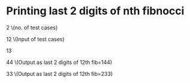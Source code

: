 # Printing last 2 digits of nth fibnocci
2  \\(no. of test cases)

12 \\(Input of test cases)

13

44  \\(Output as last 2 digits of 12th fib=144)

33  \\(Output as last 2 digits of 12th fib=233)
